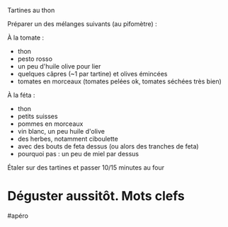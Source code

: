 Tartines au thon

Préparer un des mélanges suivants (au pifomètre) :

À la tomate :
- thon
- pesto rosso
- un peu d'huile olive pour lier
- quelques câpres (~1 par tartine) et olives émincées
- tomates en morceaux (tomates pelées ok, tomates séchées très bien)

À la féta :
- thon
- petits suisses
- pommes en morceaux
- vin blanc, un peu huile d'olive
- des herbes, notamment ciboulette
- avec des bouts de feta dessus (ou alors des tranches de feta)
- pourquoi pas : un peu de miel par dessus

Étaler sur des tartines et passer 10/15 minutes au four

Déguster aussitôt.
Mots clefs
==========

#apéro
